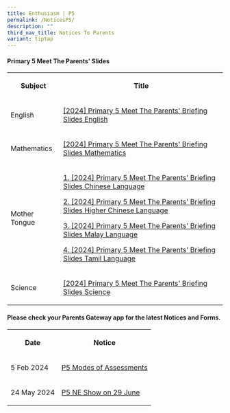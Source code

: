 ```yaml
---
title: Enthusiasm | P5
permalink: /NoticesP5/
description: ""
third_nav_title: Notices To Parents
variant: tiptap
---
```

<h4>Primary 5 Meet The Parents' Slides</h4>
<table style="minWidth: 50px">
<colgroup>
<col>
<col>
</colgroup>
<tbody>
<tr>
<th rowspan="1" colspan="1">
<p>Subject</p>
</th>
<th rowspan="1" colspan="1">
<p>Title</p>
</th>
</tr>
<tr>
<td rowspan="1" colspan="1">
<p>English</p>
</td>
<td rowspan="1" colspan="1">
<p><a href="https://youtu.be/hXMScb3VuGA" rel="noopener noreferrer nofollow" target="_blank">[2024] Primary 5 Meet The Parents' Briefing Slides English</a>
</p>
</td>
</tr>
<tr>
<td rowspan="1" colspan="1">
<p>Mathematics</p>
</td>
<td rowspan="1" colspan="1">
<p><a href="https://youtu.be/YVTic0X5l9I" rel="noopener noreferrer nofollow" target="_blank">[2024] Primary 5 Meet The Parents' Briefing Slides Mathematics</a>
</p>
</td>
</tr>
<tr>
<td rowspan="1" colspan="1">
<p>Mother Tongue</p>
</td>
<td rowspan="1" colspan="1">
<p><a href="https://youtu.be/5g9pZE5EAQ4" rel="noopener noreferrer nofollow" target="_blank">1. [2024] Primary 5 Meet The Parents' Briefing Slides Chinese Language</a>
</p>
<p><a href="https://youtu.be/GngRzTGSRUI" rel="noopener noreferrer nofollow" target="_blank">2. [2024] Primary 5 Meet The Parents' Briefing Slides Higher Chinese Language</a>
</p>
<p><a href="https://youtu.be/eonpPNTVmos" rel="noopener noreferrer nofollow" target="_blank">3. [2024] Primary 5 Meet The Parents' Briefing Slides Malay Language</a>
</p>
<p><a href="https://youtu.be/gp0P2OLrYs8" rel="noopener noreferrer nofollow" target="_blank">4. [2024] Primary 5 Meet The Parents' Briefing Slides Tamil Language</a>
</p>
</td>
</tr>
<tr>
<td rowspan="1" colspan="1">
<p>Science</p>
</td>
<td rowspan="1" colspan="1">
<p><a href="https://youtu.be/AaO9oawNlIY" rel="noopener noreferrer nofollow" target="_blank">[2024] Primary 5 Meet The Parents' Briefing Slides Science</a>
</p>
</td>
</tr>
</tbody>
</table>
<p></p>
<h4>Please check your <strong>Parents Gateway</strong> app for the latest Notices and Forms.</h4>
<table style="minWidth: 50px">
<colgroup>
<col>
<col>
</colgroup>
<tbody>
<tr>
<th rowspan="1" colspan="1">
<p>Date</p>
</th>
<th rowspan="1" colspan="1">
<p>Notice</p>
</th>
</tr>
<tr>
<td rowspan="1" colspan="1">
<p>5 Feb 2024</p>
</td>
<td rowspan="1" colspan="1">
<p><a href="/files/Letter to parents/Term 1/JWPS_2024_P5_Modes_of_Assessments_Letter_to_Parents.pdf" rel="noopener noreferrer nofollow" target="_blank">P5 Modes of Assessments</a>
</p>
</td>
</tr>
<tr>
<td rowspan="1" colspan="1">
<p>24 May 2024</p>
</td>
<td rowspan="1" colspan="1">
<p><a href="/files/Letter to parents/Term 2/056_P5_NE_Show_on_29_June_2024.pdf" rel="noopener noreferrer nofollow" target="_blank">P5 NE Show on 29 June</a>
</p>
</td>
</tr>
</tbody>
</table>
<p></p>